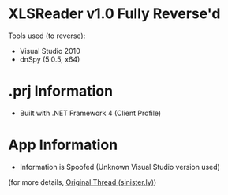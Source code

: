 # XLSReader v1.0 Fully Reverse'd

Tools used (to reverse):
- Visual Studio 2010
- dnSpy (5.0.5, x64)

# .prj Information
- Built with .NET Framework 4 (Client Profile)

# App Information
- Information is Spoofed (Unknown Visual Studio version used)

(for more details, [Original Thread (sinister.ly)](temp))
